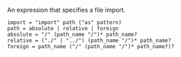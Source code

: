 An expression that specifies a file import.

```
import = "import" path ("as" pattern)
path = absolute | relative | foreign
absolute = "/" (path_name "/")* path_name?
relative = ("./" | "../") (path_name "/")* path_name?
foreign = path_name ("/" (path_name "/")* path_name?)?
```